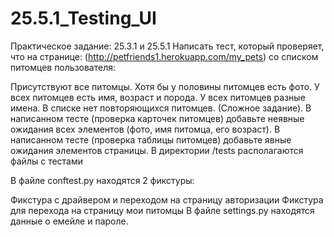 # 25.5.1_Testing_UI
Практическое задание: 25.3.1 и 25.5.1 Написать тест, который проверяет, что на странице: (http://petfriends1.herokuapp.com/my_pets) со списком питомцев пользователя:

Присутствуют все питомцы.
Хотя бы у половины питомцев есть фото.
У всех питомцев есть имя, возраст и порода.
У всех питомцев разные имена.
В списке нет повторяющихся питомцев. (Сложное задание).
В написанном тесте (проверка карточек питомцев) добавьте неявные ожидания всех элементов (фото, имя питомца, его возраст).
В написанном тесте (проверка таблицы питомцев) добавьте явные ожидания элементов страницы.
В директории /tests располагаются файлы с тестами

В файле conftest.py находятся 2 фикстуры:

Фикстура с драйвером и переходом на страницу авторизации
Фикстура для перехода на страницу мои питомцы
В файле settings.py находятся данные о емейле и пароле.

